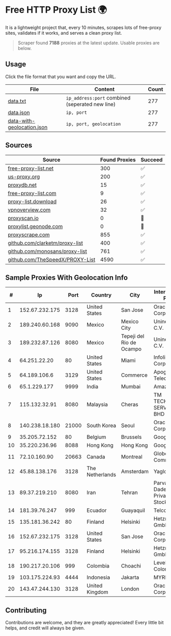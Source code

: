 
# Free HTTP Proxy List 🌍

It is a lightweight project that, every 10 minutes, scrapes lots of free-proxy sites, validates if it works, and serves a clean proxy list.


> Scraper found **7188** proxies at the latest update. Usable proxies are below.

## Usage

Click the file format that you want and copy the URL.


|File|Content|Count|
|----|-------|-----|
|[data.txt](https://raw.githubusercontent.com/themiralay/Proxy-List-World/master/data.txt)|`ip_address:port` combined (seperated new line)|277|
|[data.json](https://raw.githubusercontent.com/themiralay/Proxy-List-World/master/data.json)|`ip, port`|277|
|[data-with-geolocation.json](https://raw.githubusercontent.com/themiralay/Proxy-List-World/master/data-with-geolocation.json)|`ip, port, geolocation`|277|

## Sources

|Source|Found Proxies|Succeed|
|------|-------------|-------|
|[free-proxy-list.net](https://free-proxy-list.net)|300|✅|
|[us-proxy.org](https://www.us-proxy.org)|200|✅|
|[proxydb.net](http://proxydb.net)|15|✅|
|[free-proxy-list.com](https://free-proxy-list.com/?page=&port=&type%5B%5D=http&type%5B%5D=https&up_time=0&search=Search)|9|✅|
|[proxy-list.download](https://www.proxy-list.download/HTTP)|26|✅|
|[vpnoverview.com](https://vpnoverview.com/privacy/anonymous-browsing/free-proxy-servers)|32|✅|
|[proxyscan.io](https://www.proxyscan.io)|0|🚫|
|[proxylist.geonode.com](https://proxylist.geonode.com/api/proxy-list?limit=300&page=1&sort_by=lastChecked&sort_type=desc&protocols=http,https)|0|🚫|
|[proxyscrape.com](https://api.proxyscrape.com/v2/?request=displayproxies&protocol=http&timeout=10000&country=all&ssl=all&anonymity=all)|855|✅|
|[github.com/clarketm/proxy-list](https://raw.githubusercontent.com/clarketm/proxy-list/master/proxy-list-raw.txt)|400|✅|
|[github.com/monosans/proxy-list](https://raw.githubusercontent.com/monosans/proxy-list/main/proxies/http.txt)|761|✅|
|[github.com/TheSpeedX/PROXY-List](https://raw.githubusercontent.com/TheSpeedX/PROXY-List/master/http.txt)|4590|✅|


## Sample Proxies With Geolocation Info

|#|Ip|Port|Country|City|Internet Service Provider|
|-|--|----|-------|----|-------------------------|
|1|152.67.232.175|3128|United States|San Jose|Oracle Corporation|
|2|189.240.60.168|9090|Mexico|Mexico City|Uninet S.A. de C.V.|
|3|189.232.87.126|8080|Mexico|Tepeji del Rio de Ocampo|Uninet S.A. de C.V.|
|4|64.251.22.20|80|United States|Miami|Infolink Global Corporation|
|5|64.189.106.6|3129|United States|Commerce|Apogee Telecom Inc.|
|6|65.1.229.177|9999|India|Mumbai|Amazon.com|
|7|115.132.32.91|8080|Malaysia|Cheras|TM TECHNOLOGY SERVICES SDN BHD|
|8|140.238.18.180|21000|South Korea|Seoul|Oracle Corporation|
|9|35.205.72.152|80|Belgium|Brussels|Google LLC|
|10|35.220.236.96|8088|Hong Kong|Hong Kong|Google LLC|
|11|72.10.160.90|20663|Canada|Montreal|GloboTech Communications|
|12|45.88.138.176|3128|The Netherlands|Amsterdam|Yaglom Labs Ltd|
|13|89.37.219.210|8080|Iran|Tehran|Parvaresh Dadeha Co. Private Joint Stock|
|14|181.39.76.247|999|Ecuador|Guayaquil|Telconet S.A|
|15|135.181.36.242|80|Finland|Helsinki|Hetzner Online GmbH|
|16|152.67.232.175|3128|United States|San Jose|Oracle Corporation|
|17|95.216.174.155|3128|Finland|Helsinki|Hetzner Online GmbH|
|18|190.217.20.106|999|Colombia|Choachi|Level 3 Colombia S.A|
|19|103.175.224.93|4444|Indonesia|Jakarta|MYREPUBLIC|
|20|143.47.244.130|3128|United Kingdom|London|Oracle Corporation|



## Contributing

Contributions are welcome, and they are greatly appreciated! Every
little bit helps, and credit will always be given.

